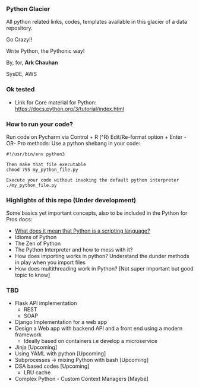 ### Python Glacier
All python related links, codes, templates available in this glacier of a data repository.

Go Crazy!!

Write Python, the Pythonic way!

By, for, **Ark Chauhan**

SysDE, AWS

### Ok tested
* Link for Core material for Python: https://docs.python.org/3/tutorial/index.html

### How to run your code?
Run code on Pycharm via Control + R (^R)
Edit/Re-format option + Enter
-OR-
Pro methods:
Use a python shebang in your code:
```
#!/usr/bin/env python3

Then make that file executable
chmod 755 my_python_file.py

Execute your code without invoking the default python interpreter
./my_python_file.py
```

### Highlights of this repo (Under development)
Some basics yet important concepts, also to be included in the Python for Pros docs:
* [What does it mean that Python is a scripting language?](https://www.javatpoint.com/is-python-scripting-language#:~:text=The%20scripting%20language%20is%20referred,instead%20of%20a%20compiled%20language.)
* Idioms of Python
* The Zen of Python
* The Python Interpreter and how to mess with it?
* How does importing works in python? Understand the dunder methods in play when you import files
* How does multithreading work in Python? [Not super important but good topic to know]

### TBD
* Flask API implementation
  * REST
  * SOAP
* Django Implementation for a web app
* Design a Web app with backend API and a front end using a modern framework
  * Ideally based on containers i.e develop a microservice
* Jinja [Upcoming]
* Using YAML with python [Upcoming]
* Subprocesses -> mixing Python with bash [Upcoming]
* DSA based codes [Upcoming]
  * LRU cache
* Complex Python - Custom Context Managers [Maybe]
